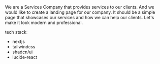 We are a Services Company that provides services to our clients. And we would like to create a landing page for our company. It should be a simple page that showcases our services and how we can help our clients. Let's make it look modern and professional.

tech stack:

- nextjs
- tailwindcss
- shadcn/ui
- lucide-react
